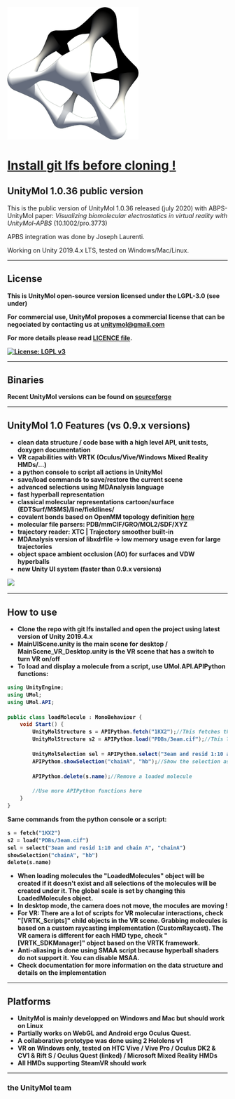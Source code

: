 <img src="Assets/Resources/Logo/LogoUnityMol1.0_outline.png" width="300">


# <ins>Install **git lfs** before cloning ! </ins>

## UnityMol 1.0.36 public version

This is the public version of UnityMol 1.0.36 released (july 2020) with ABPS-UnityMol paper: <i>Visualizing biomolecular electrostatics in virtual reality with UnityMol-APBS </i> (10.1002/pro.3773)

APBS integration was done by Joseph Laurenti.

Working on Unity 2019.4.x LTS, tested on Windows/Mac/Linux.

----------

## License

<b> This is UnityMol open-source version licensed under the LGPL-3.0 (see under) </b>

<b> For commercial use, UnityMol proposes a commercial license that can be negociated by contacting us at unitymol@gmail.com</b>

<b> For more details please read [LICENCE file](LICENSE.md).

[![License: LGPL v3](https://img.shields.io/badge/License-LGPL%20v3-blue.svg)](https://www.gnu.org/licenses/lgpl-3.0)

----------

## Binaries

Recent UnityMol versions can be found on [sourceforge](https://sourceforge.net/projects/unitymol/)

----------

## UnityMol 1.0 Features (vs 0.9.x versions)

- clean data structure / code base with a high level API, unit tests, doxygen documentation
- VR capabilities with VRTK (Oculus/Vive/Windows Mixed Reality HMDs/...)
- __a python console__ to script all actions in UnityMol
- save/load commands to save/restore the current scene
- advanced selections using MDAnalysis language
- fast hyperball representation
- classical molecular representations cartoon/surface (EDTSurf/MSMS)/line/fieldlines/
- covalent bonds based on OpenMM topology definition [here](https://raw.githubusercontent.com/pandegroup/openmm/master/wrappers/python/simtk/openmm/app/data/residues.xml)
- molecular file parsers: PDB/mmCIF/GRO/MOL2/SDF/XYZ
- trajectory reader: XTC | Trajectory smoother built-in
- MDAnalysis version of libxdrfile -> low memory usage even for large trajectories
- object space ambient occlusion (AO) for surfaces and VDW hyperballs
- new Unity UI system (faster than 0.9.x versions)

<img src="https://owncloud.galaxy.ibpc.fr/owncloud/index.php/s/ER0EbdQd9rTthUb/download" width="300">

-----------

## How to use

- Clone the repo with git lfs installed and open the project using latest version of Unity 2019.4.x
- MainUIScene.unity is the main scene for desktop / MainScene_VR_Desktop.unity is the VR scene that has a switch to turn VR on/off
- To load and display a molecule from a script, use UMol.API.APIPython functions:

```csharp
using UnityEngine;
using UMol;
using UMol.API;

public class loadMolecule : MonoBehaviour {
	void Start() {
		UnityMolStructure s = APIPython.fetch("1KX2");//This fetches the file from the PDB
		UnityMolStructure s2 = APIPython.load("PDBs/3eam.cif");//This loads a local file

		UnityMolSelection sel = APIPython.select("3eam and resid 1:10 and chain A", "chainA");//Create a selection
		APIPython.showSelection("chainA", "hb");//Show the selection as hyperball

		APIPython.delete(s.name);//Remove a loaded molecule

		//Use more APIPython functions here
	}
}
```
Same commands from the python console or a script:

```python
s = fetch("1KX2")
s2 = load("PDBs/3eam.cif")
sel = select("3eam and resid 1:10 and chain A", "chainA")
showSelection("chainA", "hb")
delete(s.name)
```

- When loading molecules the "LoadedMolecules" object will be created if it doesn't exist and all selections of the molecules will be created under it. The global scale is set by changing this LoadedMolecules object.
- In desktop mode, the camera does not move, the mocules are moving !
- For VR: There are a lot of scripts for VR molecular interactions, check "[VRTK_Scripts]" child objects in the VR scene. Grabbing molecules is based on a custom raycasting implementation (CustomRaycast). The VR camera is different for each HMD type, check "[VRTK_SDKManager]" object based on the VRTK framework.
- Anti-aliasing is done using SMAA script because hyperball shaders do not support it. You can disable MSAA.
- Check documentation for more information on the data structure and details on the implementation

-----------

## Platforms

- UnityMol is mainly developped on Windows and Mac but should work on Linux
- Partially works on WebGL and Android ergo Oculus Quest.
- A collaborative prototype was done using 2 Hololens v1
- VR on Windows only, tested on HTC Vive / Vive Pro / Oculus DK2 & CV1 & Rift S / Oculus Quest (linked) / Microsoft Mixed Reality HMDs
- All HMDs supporting SteamVR should work

-------------------------------------
### the UnityMol team
